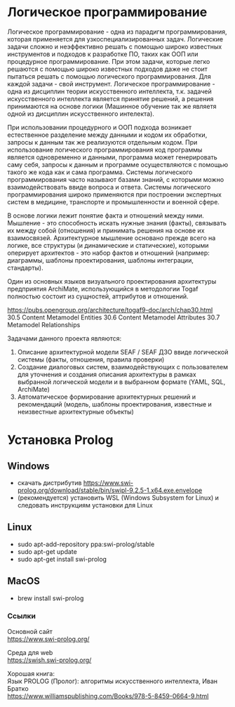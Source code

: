 # Логическое программирование

Логическое программирование - одна из парадигм программирования, которая применяется для узкоспециализированных задач. Логические задачи сложно и неэффективно решать с помощью широко известных инструментов и подходов к разработке ПО, таких как ООП или процедурное программирование. При этом задачи, которые легко решаются с помощью широко известных подходов даже не стоит пытаться решать с помощью логического программирования. Для каждой задачи - свой инструмент. Логическое программирование - одна из дисциплин теории искусственного интеллекта, т.к. задачей искусственного интеллекта является принятие решений, а решения принимаются на основе логики (Машинное обучение так же являетя одной из дисциплин искусственного интелекта). 

При использовании процедурного и ООП подхода возникает естественное разделение между данными и кодом их обработки, запросы к данным так же реализуются отдельным кодом. При использование логического программирования код программы является одновременно и данными, программа может генерировать саму себя, запросы к данным и программе осуществляются с помощью такого же кода как и сама программа. Системы логического программирования часто называют базами знаний, с которыми можно взаимодействовать ввиде вопроса и ответа. Системы логического программирования широко применяются при построении экспертных систем в медицине, транспорте и промышленности и военной сфере. 

В основе логики лежит понятие факта и отношений между ними. Мышление - это способность искать нужные знания (факты), связывать их между собой (отношения) и принимать решения на основе их взаимосвязей. Архитектурное мышление основано прежде всего на логике, все структуры (и динамические и статические), которыми оперирует архитектов - это набор фактов и отношений (например: диаграммы, шаблоны проектирования, шаблоны интеграции, стандарты). 

Один из основных языков визуального проектирования архитектуры предприятия ArchiMate, использующийся в методологии Togaf полностью состоит из сущностей, аттрибутов и отношений.

https://pubs.opengroup.org/architecture/togaf9-doc/arch/chap30.html  
30.5 Content Metamodel Entities
30.6 Content Metamodel Attributes
30.7 Metamodel Relationships

Задачами данного проекта являются:

1. Описание архитектурной модели SEAF / SEAF ДЗО ввиде логической системы (факты, отношения, правила проверки)
2. Создание диалоговых систем, взаимодействующих с пользователем для уточнения и создания описания архитектуры в рамках выбранной логической модели и в выбранном формате (YAML, SQL, ArchiMate)
3. Автоматическое формирование архитектурных решений и рекомендаций (модель, шаблоны проектирования, известные и неизвестные архитектурные объекты)

# Установка Prolog

## Windows
  - скачать дистрибутив https://www.swi-prolog.org/download/stable/bin/swipl-9.2.5-1.x64.exe.envelope
  - (рекомендуется) установить WSL (Windows Subsystem for Linux) и следовать инструкциям установки для Linux

## Linux
  - sudo apt-add-repository ppa:swi-prolog/stable
  - sudo apt-get update
  - sudo apt-get install swi-prolog

## MacOS
  - brew install swi-prolog

### Ссылки 
  
  Основной сайт  
  https://www.swi-prolog.org/

  Среда для web  
  https://swish.swi-prolog.org/

  Хорошая книга:  
  Язык PROLOG (Пролог): алгоритмы искусственного интеллекта, Иван Братко  
  https://www.williamspublishing.com/Books/978-5-8459-0664-9.html
  
  
  
